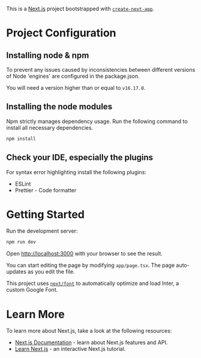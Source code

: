 This is a [Next.js](https://nextjs.org/) project bootstrapped with [`create-next-app`](https://github.com/vercel/next.js/tree/canary/packages/create-next-app).

# Project Configuration

## Installing node & npm
To prevent any issues caused by inconsistencies between different versions of Node 'engines' are configured in the package.json.

You will need a version higher than or equal to ```v16.17.0```.

## Installing the node modules
Npm strictly manages dependency usage. Run the following command to install all necessary dependencies.

```bash
npm install
```

## Check your IDE, especially the plugins
For syntax error highlighting install the following plugins:
- ESLint
- Prettier - Code formatter

# Getting Started
Run the development server:

```bash
npm run dev
```

Open [http://localhost:3000](http://localhost:3000) with your browser to see the result.

You can start editing the page by modifying `app/page.tsx`. The page auto-updates as you edit the file.

This project uses [`next/font`](https://nextjs.org/docs/basic-features/font-optimization) to automatically optimize and load Inter, a custom Google Font.

# Learn More

To learn more about Next.js, take a look at the following resources:

- [Next.js Documentation](https://nextjs.org/docs) - learn about Next.js features and API.
- [Learn Next.js](https://nextjs.org/learn) - an interactive Next.js tutorial.
